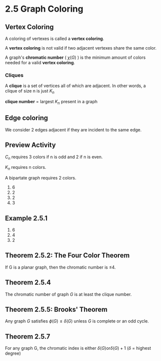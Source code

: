 # 2.5 Graph Coloring

## Vertex Coloring

A coloring of vertexes is called a **vertex coloring**.

A **vertex coloring** is not valid if two adjacent vertexes share the same color.

A graph's **chromatic number** ( $\chi(G)$ ) is the minimum amount of colors needed for a valid **vertex coloring**.

### Cliques

A **clique** is a set of vertices all of which are adjacent. In other words, a clique of size n is just $K_n$

**clique number** = largest $K_n$ present in a graph

## Edge coloring

We consider 2 edges adjacent if they are incident to the same edge.

## Preview Activity

$C_n$ requires 3 colors if n is odd and 2 if n is even.

$K_n$ requires n colors.

A bipartate graph requires 2 colors.

1. 6
2. 2
3. 2
4. 3

## Example 2.5.1

1. 6
2. 4
3. 2

## Theorem 2.5.2: The Four Color Theorem

If G is a planar graph, then the chromatic number is ≤4.

## Theorem 2.5.4

The chromatic number of graph $G$ is at least the clique number.

## Theorem 2.5.5: Brooks' Theorem

Any graph $G$ satisfies $\phi(G) ≤ \delta(G)$ unless $G$ is complete or an odd cycle.

## Theorem 2.5.7

For any graph G, the chromatic index is either $\delta(G) \text{or} \delta(G) + 1$ ($\delta$ = highest degree)

